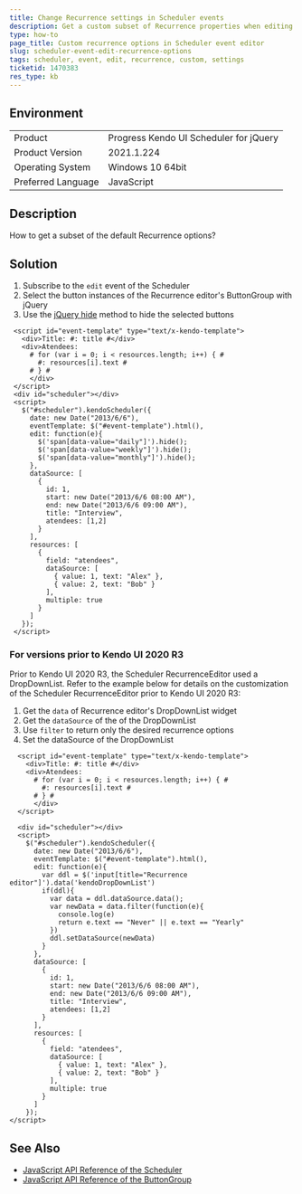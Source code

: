 ```yaml
---
title: Change Recurrence settings in Scheduler events
description: Get a custom subset of Recurrence properties when editing Scheduler events  
type: how-to
page_title: Custom recurrence options in Scheduler event editor
slug: scheduler-event-edit-recurrence-options
tags: scheduler, event, edit, recurrence, custom, settings
ticketid: 1470383
res_type: kb
---
```


## Environment
<table>
 <tr>
  <td>Product</td>
  <td>Progress Kendo UI Scheduler for jQuery</td>
 </tr>
 <tr>
  <td>Product Version</td>
  <td>2021.1.224</td>
 </tr>
 <tr>
  <td>Operating System</td>
  <td>Windows 10 64bit</td>
 </tr>
 <tr>
  <td>Preferred Language</td>
  <td>JavaScript</td>
 </tr>
</table>

## Description

How to get a subset of the default Recurrence options?

## Solution

 1. Subscribe to the `edit` event of the Scheduler
 1. Select the button instances of the Recurrence editor's ButtonGroup with jQuery
 1. Use the [jQuery hide](https://api.jquery.com/hide/) method to hide the selected buttons

 ``` dojo
  <script id="event-template" type="text/x-kendo-template">
    <div>Title: #: title #</div>
    <div>Atendees:
      # for (var i = 0; i < resources.length; i++) { #
        #: resources[i].text #
      # } #
      </div>
  </script>
  <div id="scheduler"></div>
  <script>
    $("#scheduler").kendoScheduler({
      date: new Date("2013/6/6"),
      eventTemplate: $("#event-template").html(),
      edit: function(e){
        $('span[data-value="daily"]').hide();
        $('span[data-value="weekly"]').hide();
        $('span[data-value="monthly"]').hide();
      },
      dataSource: [
        {
          id: 1,
          start: new Date("2013/6/6 08:00 AM"),
          end: new Date("2013/6/6 09:00 AM"),
          title: "Interview",
          atendees: [1,2]
        }
      ],
      resources: [
        {
          field: "atendees",
          dataSource: [
            { value: 1, text: "Alex" },
            { value: 2, text: "Bob" }
          ],
          multiple: true
        }
      ]
    });
  </script>
 ```

### For versions prior to Kendo UI 2020 R3

Prior to Kendo UI 2020 R3, the Scheduler RecurrenceEditor used a DropDownList. Refer to the example below for details on the customization of the Scheduler RecurrenceEditor prior to Kendo UI 2020 R3:

 1. Get the `data` of Recurrence editor's DropDownList widget 
 1. Get the `dataSource` of the of the DropDownList
 1. Use `filter` to return only the desired recurrence options
 1. Set the dataSource of the DropDownList

```
  <script id="event-template" type="text/x-kendo-template">
    <div>Title: #: title #</div>
    <div>Atendees:
      # for (var i = 0; i < resources.length; i++) { #
        #: resources[i].text #
      # } #
      </div>
  </script>

  <div id="scheduler"></div>
  <script>
    $("#scheduler").kendoScheduler({
      date: new Date("2013/6/6"),
      eventTemplate: $("#event-template").html(),
      edit: function(e){
        var ddl = $('input[title="Recurrence editor"]').data('kendoDropDownList')
        if(ddl){
          var data = ddl.dataSource.data();
          var newData = data.filter(function(e){
            console.log(e)
            return e.text == "Never" || e.text == "Yearly"
          })           
          ddl.setDataSource(newData)   
        }
      },
      dataSource: [
        {
          id: 1,
          start: new Date("2013/6/6 08:00 AM"),
          end: new Date("2013/6/6 09:00 AM"),
          title: "Interview",
          atendees: [1,2]
        }
      ],
      resources: [
        {
          field: "atendees",
          dataSource: [
            { value: 1, text: "Alex" },
            { value: 2, text: "Bob" }
          ],
          multiple: true
        }
      ]
    });
</script>
```

## See Also

* [JavaScript API Reference of the Scheduler](/api/javascript/ui/scheduler)
* [JavaScript API Reference of the ButtonGroup](api/javascript/ui/buttongroup)
